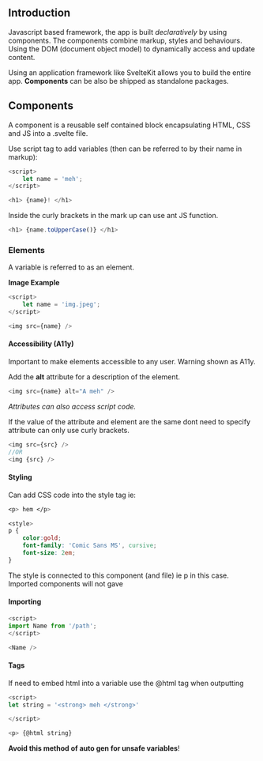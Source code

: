 
## Introduction

Javascript based framework, the app is built *declaratively* by using components. The components combine markup, styles and behaviours. Using the DOM (document object model) to dynamically access and update content.

Using an application framework like SvelteKit allows you to build the entire app. **Components** can be also be shipped as standalone packages.

## Components

A component is a reusable self contained block encapsulating HTML, CSS and JS into a .svelte file. 

Use script tag to add variables (then can be referred to by their name in markup):

```js
<script>
	let name = 'meh';
</script>

<h1> {name}! </h1>
```

Inside the curly brackets in the mark up can use ant JS function.

```js
<h1> {name.toUpperCase()} </h1>
```

### Elements

A variable is referred to as an element.

**Image Example**
```js
<script>
	let name = 'img.jpeg';
</script>

<img src={name} />
```

#### Accessibility (A11y)

Important to make elements accessible to any user. Warning shown as A11y.

Add the **alt** attribute for a description of the element.

```js
<img src={name} alt="A meh" />
```

*Attributes can also access script code.*

If the value of the attribute and element are the same dont need to specify attribute can only use curly brackets.

```js
<img src={src} />
//OR
<img {src} />
```

#### Styling

Can add CSS code into the style tag ie:

```CSS
<p> hem </p>

<style>
p {
	color:gold;
	font-family: 'Comic Sans MS', cursive;
	font-size: 2em;
}
```

The style is connected to this component (and file) ie p in this case.  Imported components will not gave 

#### Importing

```js
<script>
import Name from '/path';
</script>

<Name />
```

#### Tags

If need to embed html into a variable use the @html tag when outputting

```js
<script>
let string = '<strong> meh </strong>'

</script>

<p> {@html string}
```

**Avoid this method of auto gen for unsafe variables**!

